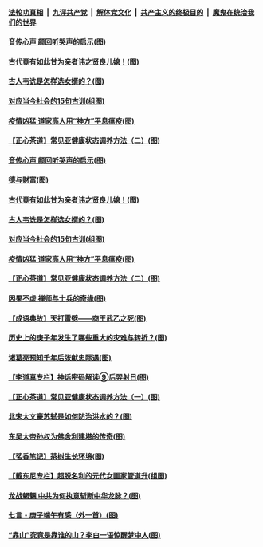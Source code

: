 

####  [法轮功真相](../../../../basic/blob/master/README.md?t=07020131) &nbsp;|&nbsp; [九评共产党](../../../../9ping.md/blob/master/README.md?t=07020131) &nbsp;|&nbsp; [解体党文化](../../../../jtdwh.md/blob/master/README.md?t=07020131)  &nbsp;|&nbsp; [共产主义的终极目的](../../../../gczydzjmd.md/blob/master/README.md?t=07020131) &nbsp;|&nbsp; [魔鬼在统治我们的世界](../../../../mgztzwmdsj.md/blob/master/README.md?t=07020131) 

#### [音传心声 颜回听哭声的启示(图)](../pages/p7/938099.md?t=07020131) 

#### [古代竟有如此甘为亲者讳之贤良儿媳！(图)](../pages/p7/938117.md?t=07020131) 

#### [古人韦诜是怎样选女婿的？(图)](../pages/p7/938100.md?t=07020131) 

#### [对应当今社会的15句古训(组图)](../pages/p7/938097.md?t=07020131) 

#### [疫情凶猛 道家高人用“神方”平息瘟疫(图)](../pages/p7/938004.md?t=07020131) 

#### [【正心茶道】常见亚健康状态调养方法（二）(图)](../pages/p7/937559.md?t=07020131) 

#### [音传心声 颜回听哭声的启示(图)](../pages/p7/938099.md?t=07020131) 

#### [德与财富(图)](../pages/p7/938218.md?t=07020131) 

#### [古代竟有如此甘为亲者讳之贤良儿媳！(图)](../pages/p7/938117.md?t=07020131) 

#### [古人韦诜是怎样选女婿的？(图)](../pages/p7/938100.md?t=07020131) 

#### [对应当今社会的15句古训(组图)](../pages/p7/938097.md?t=07020131) 

#### [疫情凶猛 道家高人用“神方”平息瘟疫(图)](../pages/p7/938004.md?t=07020131) 

#### [【正心茶道】常见亚健康状态调养方法（二）(图)](../pages/p7/937559.md?t=07020131) 

#### [因果不虚 禅师与士兵的奇缘(图)](../pages/p7/938092.md?t=07020131) 

#### [【成语典故】天打雷劈——商王武乙之死(图)](../pages/p7/937782.md?t=07020131) 

#### [历史上的庚子年发生了哪些重大的灾难与转折？(图)](../pages/p7/937991.md?t=07020131) 

#### [诸葛亮预知千年后张献忠际遇(图)](../pages/p7/937564.md?t=07020131) 

#### [【李道真专栏】神话密码解读⑨后羿射日(图)](../pages/p7/937560.md?t=07020131) 

#### [【正心茶道】常见亚健康状态调养方法（一）(图)](../pages/p7/937556.md?t=07020131) 

#### [北宋大文豪苏轼是如何防治洪水的？(图)](../pages/p7/937874.md?t=07020131) 

#### [东吴大帝孙权为佛舍利建塔的传奇(图)](../pages/p7/937764.md?t=07020131) 

#### [【茗香笔记】茶树生长环境(图)](../pages/p7/937562.md?t=07020131) 

#### [【戴东尼专栏】超脱名利的元代女画家管道升(组图)](../pages/p7/935043.md?t=07020131) 

#### [龙战魍魉 中共为何执意斩断中华龙脉？(图)](../pages/p7/937761.md?t=07020131) 

#### [七言・庚子端午有感（外一首）(图)](../pages/p7/937763.md?t=07020131) 

#### [“靠山”究竟是靠谁的山？李白一语惊醒梦中人(图)](../pages/p7/937659.md?t=07020131) 

